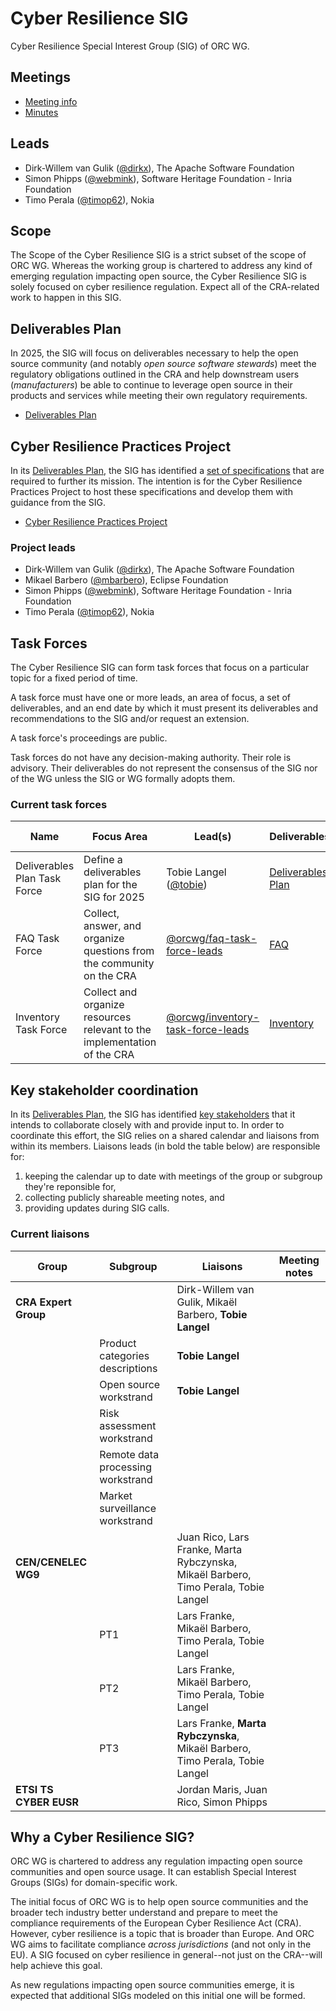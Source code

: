 # Cyber Resilience SIG

Cyber Resilience Special Interest Group (SIG) of ORC WG.

## Meetings

* [Meeting info](../MEETINGS.md)
* [Minutes](./minutes/)

## Leads
* Dirk-Willem van Gulik ([@dirkx][]), The Apache Software Foundation
* Simon Phipps ([@webmink][]), Software Heritage Foundation - Inria Foundation
* Timo Perala ([@timop62][]), Nokia

## Scope

The Scope of the Cyber Resilience SIG is a strict subset of the scope of ORC WG. Whereas the working group is chartered to address any kind of emerging regulation impacting open source, the Cyber Resilience SIG is solely focused on cyber resilience regulation. Expect all of the CRA-related work to happen in this SIG.

<a name="deliverable-plan"></a>
## Deliverables Plan

In 2025, the SIG will focus on deliverables necessary to help the open source community (and notably _open source software stewards_) meet the regulatory obligations outlined in the CRA and help downstream users (_manufacturers_) be able to continue to leverage open source in their products and services while meeting their own regulatory requirements.

* [Deliverables Plan](./deliverables.md)

## Cyber Resilience Practices Project

In its [Deliverables Plan](./deliverables.md), the SIG has identified a [set of specifications](./deliverables.md#4-specifications) that are required to further its mission. The intention is for the Cyber Resilience Practices Project to host these specifications and develop them with guidance from the SIG.

* [Cyber Resilience Practices Project](https://projects.eclipse.org/projects/technology.crp)

### Project leads
* Dirk-Willem van Gulik ([@dirkx][]), The Apache Software Foundation
* Mikael Barbero ([@mbarbero][]), Eclipse Foundation
* Simon Phipps ([@webmink][]), Software Heritage Foundation - Inria Foundation
* Timo Perala ([@timop62][]), Nokia

## Task Forces

The Cyber Resilience SIG can form task forces that focus on a particular topic for a fixed period of time.

A task force must have one or more leads, an area of focus, a set of deliverables, and an end date by which it must present its deliverables and recommendations to the SIG and/or request an extension.

A task force's proceedings are public.

Task forces do not have any decision-making authority. Their role is advisory. Their deliverables do not represent the consensus of the SIG nor of the WG unless the SIG or WG formally adopts them.

### Current task forces

| Name | Focus Area | Lead(s) | Deliverables | Minutes | End date | 
|---|---|---|---|---|---|
| Deliverables Plan Task Force | Define a deliverables plan for the SIG for 2025 | Tobie Langel ([@tobie](https://github.com/tobie)) | [Deliverables Plan](./deliverables.md) | [Minutes](./minutes/deliverables-plan-task-force) | 2025-03-03 |
| FAQ Task Force | Collect, answer, and organize questions from the community on the CRA | [@orcwg/faq-task-force-leads](https://github.com/orgs/orcwg/teams/faq-task-force-leads) | [FAQ](https://github.com/orcwg/cra-hub/blob/main/faq.md) | [Minutes](./minutes/faq-task-force) | 2025-06-30 |
| Inventory Task Force | Collect and organize resources relevant to the implementation of the CRA | [@orcwg/inventory-task-force-leads](https://github.com/orgs/orcwg/teams/inventory-task-force-leads) | [Inventory](https://github.com/orcwg/cra-hub/blob/main/inventory.md) | [Minutes](./minutes/inventory-task-force) | 2025-06-30 |

## Key stakeholder coordination

In its [Deliverables Plan](./deliverables.md), the SIG has identified [key stakeholders](./deliverables.md#key-stakeholders) that it intends to collaborate closely with and provide input to. In order to coordinate this effort, the SIG relies on a shared calendar and liaisons from within its members. Liaisons leads (in bold the table below) are responsible for:

1. keeping the calendar up to date with meetings of the group or subgroup they're reponsible for,
2. collecting publicly shareable meeting notes, and
3. providing updates during SIG calls.

### Current liaisons

| Group | Subgroup | Liaisons | Meeting notes |
|---|---|---|---|
| **CRA Expert Group** |  | Dirk-Willem van Gulik, Mikaël Barbero, **Tobie Langel** |  |
|  | Product categories descriptions | **Tobie Langel** |  |
|  | Open source workstrand | **Tobie Langel** |  |
|  | Risk assessment workstrand |  |  |
|  | Remote data processing workstrand |  |  |
|  | Market surveillance workstrand |  |  |
| **CEN/CENELEC WG9** |  | Juan Rico, Lars Franke, Marta Rybczynska, Mikaël Barbero, Timo Perala, Tobie Langel |  |
|  | PT1 | Lars Franke, Mikaël Barbero, Timo Perala, Tobie Langel |  |
|  | PT2 | Lars Franke, Mikaël Barbero, Timo Perala, Tobie Langel |  |
|  | PT3 | Lars Franke, **Marta Rybczynska**, Mikaël Barbero, Timo Perala, Tobie Langel |  |
| **ETSI TS CYBER EUSR** |  | Jordan Maris, Juan Rico, Simon Phipps |  |

## Why a Cyber Resilience SIG?

ORC WG is chartered to address any regulation impacting open source communities and open source usage. It can establish Special Interest Groups (SIGs) for domain-specific work. 

The initial focus of ORC WG is to help open source communities and the broader tech industry better understand and prepare to meet the compliance requirements of the European Cyber Resilience Act (CRA). However, cyber resilience is a topic that is broader than Europe. And ORC WG aims to facilitate compliance _across jurisdictions_ (and not only in the EU). A SIG focused on cyber resilience in general--not just on the CRA--will help achieve this goal.

As new regulations impacting open source communities emerge, it is expected that additional SIGs modeled on this initial one will be formed.

[@dirkx]: https://github.com/dirkx
[@timop62]: https://github.com/timop62
[@mbarbero]: https://github.com/mbarbero
[@webmink]: https://github.com/webmink

